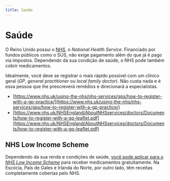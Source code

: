 ```yaml
---
title: Saúde
---
```


# Saúde

O Reino Unido possui o [NHS](https://www.nhs.uk), o *National Health Service*. Financiado por fundos públicos como o SUS, não exige pagamento além do que já é pago via impostos. Dependendo da sua condição de saúde, o NHS pode também cobrir medicamentos.

Idealmente, você deve se registrar o mais rápido possível com um clínico geral (*GP*, *general practitioner* ou *local family doctor*). Não custa nada e é essa pessoa que lhe prescreverá remédios e direcionará a especialistas.

* [https://www.nhs.uk/using-the-nhs/nhs-services/gps/how-to-register-with-a-gp-practice/](https://www.nhs.uk/using-the-nhs/nhs-services/gps/how-to-register-with-a-gp-practice/)
* [https://www.nhs.uk/NHSEngland/AboutNHSservices/doctors/Documents/how-to-register-with-a-gp-leaflet.pdf](https://www.nhs.uk/NHSEngland/AboutNHSservices/doctors/Documents/how-to-register-with-a-gp-leaflet.pdf)

## NHS Low Income Scheme

Dependendo da sua renda e condições de saúde, [você pode aplicar para o *NHS Low Income Scheme*](https://www.nhsbsa.nhs.uk/nhs-low-income-scheme) para receber medicamentos gratuitamente. Na Escócia, País de Gales e Irlanda do Norte, por outro lado, têm receitas completamente cobertas pelo NHS.
